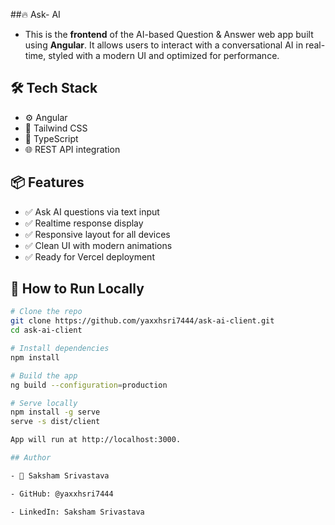##🔥 Ask- AI 

 - This is the **frontend** of the AI-based Question & Answer web app built using **Angular**. It allows users to interact with a conversational AI in real-time, styled with a modern UI and optimized for performance.

## 🛠️ Tech Stack

- ⚙️ Angular 
- 🎨 Tailwind CSS 
- 🔧 TypeScript
- 🌐 REST API integration

## 📦 Features

- ✅ Ask AI questions via text input
- ✅ Realtime response display
- ✅ Responsive layout for all devices
- ✅ Clean UI with modern animations
- ✅ Ready for Vercel deployment

## 🚀 How to Run Locally

```bash
# Clone the repo
git clone https://github.com/yaxxhsri7444/ask-ai-client.git
cd ask-ai-client

# Install dependencies
npm install

# Build the app
ng build --configuration=production

# Serve locally
npm install -g serve
serve -s dist/client

App will run at http://localhost:3000.

## Author

- 👤 Saksham Srivastava

- GitHub: @yaxxhsri7444

- LinkedIn: Saksham Srivastava
 